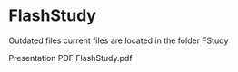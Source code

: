 # FlashStudy

Outdated files current files are located in the folder FStudy


Presentation PDF FlashStudy.pdf
